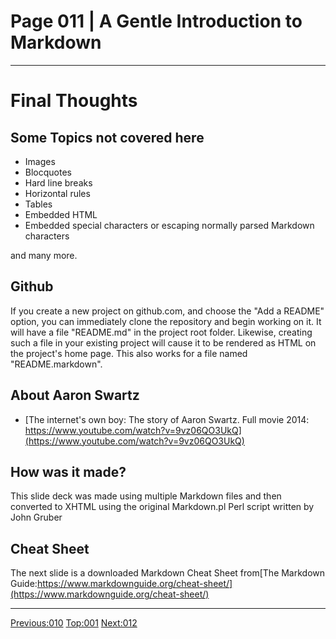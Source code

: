 # Page 011 | A Gentle Introduction to Markdown
***

# Final Thoughts

## Some Topics  not covered here

- Images
- Blocquotes
- Hard line breaks
- Horizontal rules
- Tables
- Embedded HTML
- Embedded special characters or escaping normally parsed Markdown characters

and many more.

## Github

If you create a new project on github.com, and choose the "Add a README"
option, you can immediately clone the repository and begin working on it.
It will have a file "README.md" in the project root folder. Likewise, creating
such a file in your existing project will cause it to be rendered as HTML
on the project's home page. This also works for a file named "README.markdown".

## About Aaron Swartz

- [The internet's own boy: The story of Aaron Swartz. Full movie 2014: https://www.youtube.com/watch?v=9vz06QO3UkQ](https://www.youtube.com/watch?v=9vz06QO3UkQ)

## How was it made?

This slide deck was made using  multiple Markdown files and then
converted to XHTML using the original Markdown.pl Perl script written by John
Gruber


## Cheat Sheet

The next slide is a downloaded Markdown Cheat Sheet  from[The Markdown Guide:https://www.markdownguide.org/cheat-sheet/](https://www.markdownguide.org/cheat-sheet/) 
***

[Previous:010](010-code_blocks.html) [Top:001](001-intro_bio.html) [Next:012](012-markdown_cheat_sheet.html)
